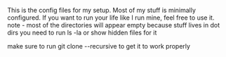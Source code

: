 This is the config files for my setup. Most of my stuff is minimally configured. If you want to run your life like I run mine, feel free to use it. 
note - most of the directories will appear empty because stuff lives in dot dirs you need to run ls -la or show hidden files for it

make sure to run git clone --recursive to get it to work properly
